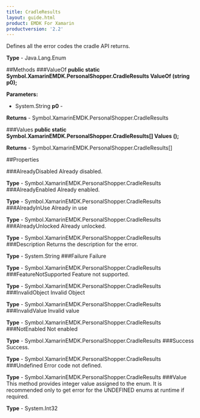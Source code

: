 ```yaml
---
title: CradleResults
layout: guide.html
product: EMDK For Xamarin
productversion: '2.2'
---
```

Defines all the error codes the cradle API returns. 

**Type** - Java.Lang.Enum

##Methods
###ValueOf
**public static Symbol.XamarinEMDK.PersonalShopper.CradleResults ValueOf (string p0);**



**Parameters:** 

* System.String **p0** - 

**Returns** - Symbol.XamarinEMDK.PersonalShopper.CradleResults

###Values
**public static Symbol.XamarinEMDK.PersonalShopper.CradleResults[] Values ();**




**Returns** - Symbol.XamarinEMDK.PersonalShopper.CradleResults[]

##Properties

###AlreadyDisabled
Already disabled.

**Type** - Symbol.XamarinEMDK.PersonalShopper.CradleResults
###AlreadyEnabled
Already enabled.

**Type** - Symbol.XamarinEMDK.PersonalShopper.CradleResults
###AlreadyInUse
Already in use

**Type** - Symbol.XamarinEMDK.PersonalShopper.CradleResults
###AlreadyUnlocked
Already unlocked.


**Type** - Symbol.XamarinEMDK.PersonalShopper.CradleResults
###Description
Returns the description for the error.

**Type** - System.String
###Failure
Failure

**Type** - Symbol.XamarinEMDK.PersonalShopper.CradleResults
###FeatureNotSupported
Feature not supported.

**Type** - Symbol.XamarinEMDK.PersonalShopper.CradleResults
###InvalidObject
Invalid Object

**Type** - Symbol.XamarinEMDK.PersonalShopper.CradleResults
###InvalidValue
Invalid value

**Type** - Symbol.XamarinEMDK.PersonalShopper.CradleResults
###NotEnabled
Not enabled


**Type** - Symbol.XamarinEMDK.PersonalShopper.CradleResults
###Success
Success.

**Type** - Symbol.XamarinEMDK.PersonalShopper.CradleResults
###Undefined
Error code not defined.

**Type** - Symbol.XamarinEMDK.PersonalShopper.CradleResults
###Value
This method provides integer value assigned to the enum. It is recommended only to get error for the UNDEFINED enums at runtime if required.

**Type** - System.Int32






